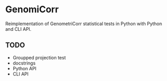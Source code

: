 # GenomiCorr

Reimplementation of GenometriCorr statistical tests in Python with Python and CLI API.

## TODO

* Groupped projection test
* docstrings
* Python API
* CLI API
